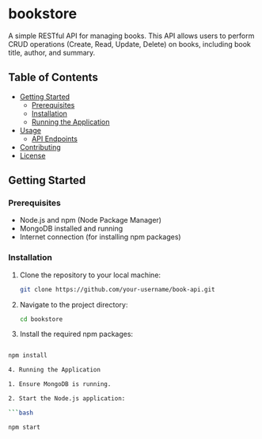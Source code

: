# bookstore

A simple RESTful API for managing books. This API allows users to perform CRUD operations (Create, Read, Update, Delete) on books, including book title, author, and summary.

## Table of Contents

- [Getting Started](#getting-started)
  - [Prerequisites](#prerequisites)
  - [Installation](#installation)
  - [Running the Application](#running-the-application)
- [Usage](#usage)
  - [API Endpoints](#api-endpoints)
- [Contributing](#contributing)
- [License](#license)

## Getting Started

### Prerequisites

- Node.js and npm (Node Package Manager)
- MongoDB installed and running
- Internet connection (for installing npm packages)

### Installation

1. Clone the repository to your local machine:

   ```bash
   git clone https://github.com/your-username/book-api.git

2. Navigate to the project directory:

   ```bash
   cd bookstore

3. Install the required npm packages:

  ```bash

  npm install

4. Running the Application

1. Ensure MongoDB is running.

2. Start the Node.js application:

  ```bash

  npm start


